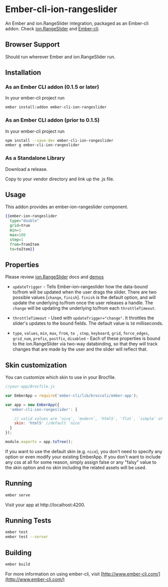 # Ember-cli-ion-rangeslider
An Ember and ion.RangeSlider integration, packaged as an Ember-cli addon. Check
[ion.RangeSlider](//github.com/IonDen/ion.rangeSlider) and [Ember-cli](http://www.ember-cli.com/).

## Browser Support
Should run wherever Ember and ion.RangeSlider run.

## Installation

### As an Ember CLI addon (0.1.5 or later)

In your ember-cli project run

```bash
ember install:addon ember-cli-ion-rangeslider
```

### As an Ember CLI addon (prior to 0.1.5)

In your ember-cli project run

```bash
npm install --save-dev ember-cli-ion-rangeslider
ember g ember-cli-ion-rangeslider
```

### As a Standalone Library

Download a release.

Copy to your vendor directory and link up the .js file.

## Usage

This addon provides an ember-ion-rangeslider component.
```handlebars
{{ember-ion-rangeslider
  type="double"
  grid=true
  min=1
  max=100
  step=1
  from=fromItem
  to=toItem}}
```

## Properties
Please review [ion.RangeSlider](//github.com/IonDen/ion.rangeSlider) docs and
[demos](http://ionden.com/a/plugins/ion.rangeSlider/en.html)

- `updateTrigger` - Tells Ember-ion-rangeslider how the data-bound to/from will be updated when the user drags the slider. There are two possible values [`change`, `finish`]. `finish` is the default option, and will update the underlying to/from once the user releases a handle. The `change` will be updating the underlying to/from each `throttleTimeout`.

- `throttleTimeout` - Used with `updateTrigger="change"`. It throttles the slider's updates to the bound fields. The default value is `50` milliseconds.

- `type`, `values`, `min`, `max`, `from`, `to `, `step`, `keyboard`, `grid`, `force_edges`, `grid_num`, `prefix`, `postfix`, `disabled` - Each of these properties is bound to the ion.RangeSlider via two-way databinding, so that they will track changes that are made by the user and the slider will reflect that.


## Skin customization

You can customize which skin to use in your Brocfile.

```javascript
//your-app/Brocfile.js

var EmberApp = require('ember-cli/lib/broccoli/ember-app');

var app = new EmberApp({
  'ember-cli-ion-rangeslider': {

    // valid values are `nice`, `modern`, 'html5', 'flat`, `simple` or false
    skin: 'html5' //default `nice`
  }
});

module.exports = app.toTree();
```
If you want to use the default skin (e.g. `nice`), you don't need to specify any option or even modify your existing EmberApp. If you don't want to include any css at all
for some reason, simply assign false or any "falsy" value to the skin option and no skin including the related assets will be used.

## Running
```bash
ember serve
```
Visit your app at http://localhost:4200.

## Running Tests
```bash
ember test
ember test --server
```

## Building
```bash
ember build
```
For more information on using ember-cli, visit [http://www.ember-cli.com/](http://www.ember-cli.com/)
